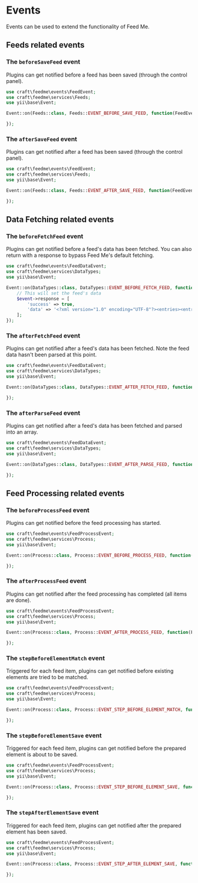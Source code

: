 # Events

Events can be used to extend the functionality of Feed Me.

## Feeds related events

### The `beforeSaveFeed` event

Plugins can get notified before a feed has been saved (through the control panel).

```php
use craft\feedme\events\FeedEvent;
use craft\feedme\services\Feeds;
use yii\base\Event;

Event::on(Feeds::class, Feeds::EVENT_BEFORE_SAVE_FEED, function(FeedEvent $event) {

});
```

### The `afterSaveFeed` event

Plugins can get notified after a feed has been saved (through the control panel).

```php
use craft\feedme\events\FeedEvent;
use craft\feedme\services\Feeds;
use yii\base\Event;

Event::on(Feeds::class, Feeds::EVENT_AFTER_SAVE_FEED, function(FeedEvent $event) {

});
```


## Data Fetching related events

### The `beforeFetchFeed` event

Plugins can get notified before a feed's data has been fetched. You can also return with a response to bypass Feed Me's default fetching.

```php
use craft\feedme\events\FeedDataEvent;
use craft\feedme\services\DataTypes;
use yii\base\Event;

Event::on(DataTypes::class, DataTypes::EVENT_BEFORE_FETCH_FEED, function(FeedDataEvent $event) {
    // This will set the feed's data
    $event->response = [
        'success' => true,
        'data' => '<?xml version="1.0" encoding="UTF-8"?><entries><entry><title>Some Title</title></entry></entries>',
    ];
});
```

### The `afterFetchFeed` event

Plugins can get notified after a feed's data has been fetched. Note the feed data hasn't been parsed at this point.

```php
use craft\feedme\events\FeedDataEvent;
use craft\feedme\services\DataTypes;
use yii\base\Event;

Event::on(DataTypes::class, DataTypes::EVENT_AFTER_FETCH_FEED, function(FeedDataEvent $event) {

});
```

### The `afterParseFeed` event

Plugins can get notified after a feed's data has been fetched and parsed into an array.

```php
use craft\feedme\events\FeedDataEvent;
use craft\feedme\services\DataTypes;
use yii\base\Event;

Event::on(DataTypes::class, DataTypes::EVENT_AFTER_PARSE_FEED, function(FeedDataEvent $event) {

});
```


## Feed Processing related events

### The `beforeProcessFeed` event

Plugins can get notified before the feed processing has started.

```php
use craft\feedme\events\FeedProcessEvent;
use craft\feedme\services\Process;
use yii\base\Event;

Event::on(Process::class, Process::EVENT_BEFORE_PROCESS_FEED, function(FeedProcessEvent $event) {

});
```

### The `afterProcessFeed` event

Plugins can get notified after the feed processing has completed (all items are done).

```php
use craft\feedme\events\FeedProcessEvent;
use craft\feedme\services\Process;
use yii\base\Event;

Event::on(Process::class, Process::EVENT_AFTER_PROCESS_FEED, function(FeedProcessEvent $event) {

});
```

### The `stepBeforeElementMatch` event

Triggered for each feed item, plugins can get notified before existing elements are tried to be matched.

```php
use craft\feedme\events\FeedProcessEvent;
use craft\feedme\services\Process;
use yii\base\Event;

Event::on(Process::class, Process::EVENT_STEP_BEFORE_ELEMENT_MATCH, function(FeedProcessEvent $event) {

});
```

### The `stepBeforeElementSave` event

Triggered for each feed item, plugins can get notified before the prepared element is about to be saved.

```php
use craft\feedme\events\FeedProcessEvent;
use craft\feedme\services\Process;
use yii\base\Event;

Event::on(Process::class, Process::EVENT_STEP_BEFORE_ELEMENT_SAVE, function(FeedProcessEvent $event) {

});
```

### The `stepAfterElementSave` event

Triggered for each feed item, plugins can get notified after the prepared element has been saved.

```php
use craft\feedme\events\FeedProcessEvent;
use craft\feedme\services\Process;
use yii\base\Event;

Event::on(Process::class, Process::EVENT_STEP_AFTER_ELEMENT_SAVE, function(FeedProcessEvent $event) {

});
```
